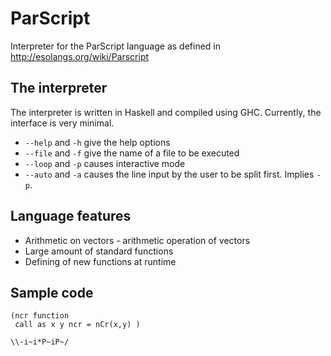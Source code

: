 ParScript
=========

Interpreter for the ParScript language as defined in http://esolangs.org/wiki/Parscript

The interpreter
---------------

The interpreter is written in Haskell and compiled using GHC. Currently, the interface is very minimal.

* ```--help``` and ```-h``` give the help options
* ```--file``` and ```-f``` give the name of a file to be executed
* ```--loop``` and ```-p``` causes interactive mode
* ```--auto``` and ```-a``` causes the line input by the user to be split first. Implies ```-p```.

Language features
-----------------

* Arithmetic on vectors - arithmetic operation of vectors
* Large amount of standard functions
* Defining of new functions at runtime

Sample code
-----------

```
(ncr function
 call as x y ncr = nCr(x,y) )

\\-i~i*P~iP~/

```

